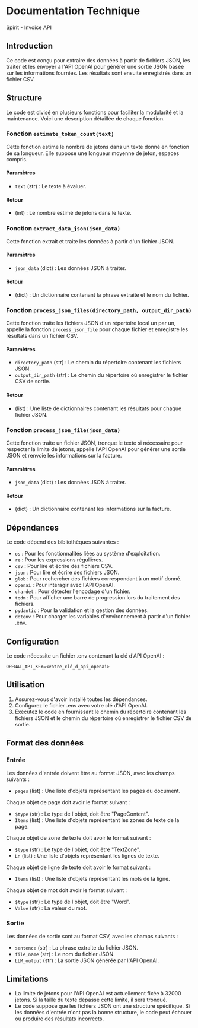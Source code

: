 # Documentation Technique
Spirit - Invoice API

Introduction
------------
Ce code est conçu pour extraire des données à partir de fichiers JSON, les traiter et les envoyer à l'API OpenAI pour générer une sortie JSON basée sur les informations fournies. Les résultats sont ensuite enregistrés dans un fichier CSV.

Structure
-----------------
Le code est divisé en plusieurs fonctions pour faciliter la modularité et la maintenance. Voici une description détaillée de chaque fonction.

### Fonction `estimate_token_count(text)`

Cette fonction estime le nombre de jetons dans un texte donné en fonction de sa longueur. Elle suppose une longueur moyenne de jeton, espaces compris.

#### Paramètres

* `text` (str) : Le texte à évaluer.

#### Retour

* (int) : Le nombre estimé de jetons dans le texte.

### Fonction `extract_data_json(json_data)`

Cette fonction extrait et traite les données à partir d'un fichier JSON.

#### Paramètres

* `json_data` (dict) : Les données JSON à traiter.

#### Retour

* (dict) : Un dictionnaire contenant la phrase extraite et le nom du fichier.

### Fonction `process_json_files(directory_path, output_dir_path)`

Cette fonction traite les fichiers JSON d'un répertoire local un par un, appelle la fonction `process_json_file` pour chaque fichier et enregistre les résultats dans un fichier CSV.

#### Paramètres

* `directory_path` (str) : Le chemin du répertoire contenant les fichiers JSON.
* `output_dir_path` (str) : Le chemin du répertoire où enregistrer le fichier CSV de sortie.

#### Retour

* (list) : Une liste de dictionnaires contenant les résultats pour chaque fichier JSON.

### Fonction `process_json_file(json_data)`

Cette fonction traite un fichier JSON, tronque le texte si nécessaire pour respecter la limite de jetons, appelle l'API OpenAI pour générer une sortie JSON et renvoie les informations sur la facture.

#### Paramètres

* `json_data` (dict) : Les données JSON à traiter.

#### Retour

* (dict) : Un dictionnaire contenant les informations sur la facture.

Dépendances
------------
Le code dépend des bibliothèques suivantes :

* `os` : Pour les fonctionnalités liées au système d'exploitation.
* `re` : Pour les expressions régulières.
* `csv` : Pour lire et écrire des fichiers CSV.
* `json` : Pour lire et écrire des fichiers JSON.
* `glob` : Pour rechercher des fichiers correspondant à un motif donné.
* `openai` : Pour interagir avec l'API OpenAI.
* `chardet` : Pour détecter l'encodage d'un fichier.
* `tqdm` : Pour afficher une barre de progression lors du traitement des fichiers.
* `pydantic` : Pour la validation et la gestion des données.
* `dotenv` : Pour charger les variables d'environnement à partir d'un fichier .env.

Configuration
-------------

Le code nécessite un fichier .env contenant la clé d'API OpenAI :

`OPENAI_API_KEY=<votre_clé_d_api_openai>`

Utilisation
-----------

1. Assurez-vous d'avoir installé toutes les dépendances.
2. Configurez le fichier .env avec votre clé d'API OpenAI.
3. Exécutez le code en fournissant le chemin du répertoire contenant les fichiers JSON et le chemin du répertoire où enregistrer le fichier CSV de sortie.

Format des données
------------------

### Entrée

Les données d'entrée doivent être au format JSON, avec les champs suivants :

* `pages` (list) : Une liste d'objets représentant les pages du document.

Chaque objet de page doit avoir le format suivant :

* `$type` (str) : Le type de l'objet, doit être "PageContent".
* `Items` (list) : Une liste d'objets représentant les zones de texte de la page.

Chaque objet de zone de texte doit avoir le format suivant :

* `$type` (str) : Le type de l'objet, doit être "TextZone".
* `Ln` (list) : Une liste d'objets représentant les lignes de texte.

Chaque objet de ligne de texte doit avoir le format suivant :

* `Items` (list) : Une liste d'objets représentant les mots de la ligne.

Chaque objet de mot doit avoir le format suivant :

* `$type` (str) : Le type de l'objet, doit être "Word".
* `Value` (str) : La valeur du mot.

### Sortie

Les données de sortie sont au format CSV, avec les champs suivants :

* `sentence` (str) : La phrase extraite du fichier JSON.
* `file_name` (str) : Le nom du fichier JSON.
* `LLM_output` (str) : La sortie JSON générée par l'API OpenAI.

Limitations
-----------
* La limite de jetons pour l'API OpenAI est actuellement fixée à 32000 jetons. Si la taille du texte dépasse cette limite, il sera tronqué.
* Le code suppose que les fichiers JSON ont une structure spécifique. Si les données d'entrée n'ont pas la bonne structure, le code peut échouer ou produire des résultats incorrects.
